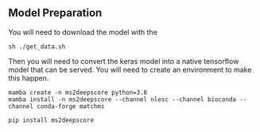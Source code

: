## Model Preparation

You will need to download the model with the

```
sh ./get_data.sh
```

Then you will need to convert the keras model into a native tensorflow model that can be served. You will need to create an environment to make this happen. 

```
mamba create -n ms2deepscore python=3.8
mamba install -n ms2deepscore --channel nlesc --channel bioconda --channel conda-forge matchms

pip install ms2deepscore
```